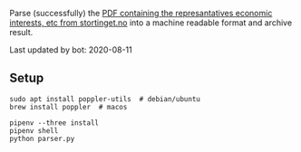 Parse (successfully) the [PDF containing the represantatives economic interests, etc from stortinget.no](https://www.stortinget.no/no/Stortinget-og-demokratiet/Representantene/Okonomiske-interesser/) into a machine readable format and archive result.

Last updated by bot: 2020-08-11

## Setup
    sudo apt install poppler-utils  # debian/ubuntu
    brew install poppler  # macos

    pipenv --three install
    pipenv shell
    python parser.py
